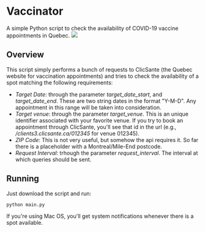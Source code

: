 # Vaccinator
A simple Python script to check the availability of COVID-19 vaccine appointments in Quebec. 
![](aruda.gif)

## Overview
This script simply performs a bunch of requests to ClicSante (the Quebec website for vaccination appointments) and tries to check the availability of a spot matching the following requirements:

- _Target Date_: through the parameter *target_date_start*, and *target_date_end*. These are two string dates in the format "Y-M-D". Any appointment in this range will be taken into consideration.
- _Target venue_: through the parameter *target_venue*. This is an unique identifier associated with your favorite venue. If you try to book an appointment through ClicSante, you'll see that id in the url (e.g., _/clients3.clicsante.ca/012345_ for venue 012345).
- _ZIP Code_: This is not very useful, but somehow the api requires it. So far there is a placeholder with a Montreal/Mile-End postcode.
- _Request Interval_: trhough the parameter *request_interval*. The interval at which queries should be sent. 

## Running
Just download the script and run:
```python
python main.py
```
If you're using Mac OS, you'll get system notifications whenever there is a spot available.
